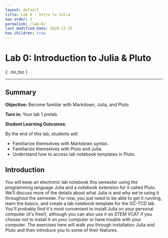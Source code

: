 ```yaml
---
layout: default
title: Lab 0 - Intro to Julia
nav_order: 2
permalink: /lab-0/
last_modified_date: 2020-12-25
has_children: true
---
```


# Lab 0: Introduction to Julia & Pluto
{: .no_toc  }

----

## Summary

**Objective:** Become familiar with Markdown, Julia, and Pluto

**Turn in:** Your lab 1 prelab.

**Student Learning Outcomes**: 

By the end of this lab, students will:

  - Familiarize themselves with Markdown syntax.
  - Familiarize themselves with Pluto and Julia.
  - Understand how to access lab notebook templates in Pluto.

## Introduction

You will keep an electronic lab notebook this semester using the programming language Julia and a notebook extension for it called Pluto.  We’ll discuss more of the details about what Julia is and why we’re using it throughout the semester. For now, you just need to be able to get it running, learn the basics, and create a lab notebook template for the GC-TCD lab.  You'll probably find it's most convenient to install Julia on your personal computer (it's free!), although you can also use it on STEM VCAT if you choose not to install it on your computer or have trouble with your computer.  The exercises here will walk you through installation Julia and Pluto and then introduce you to some of their features.
